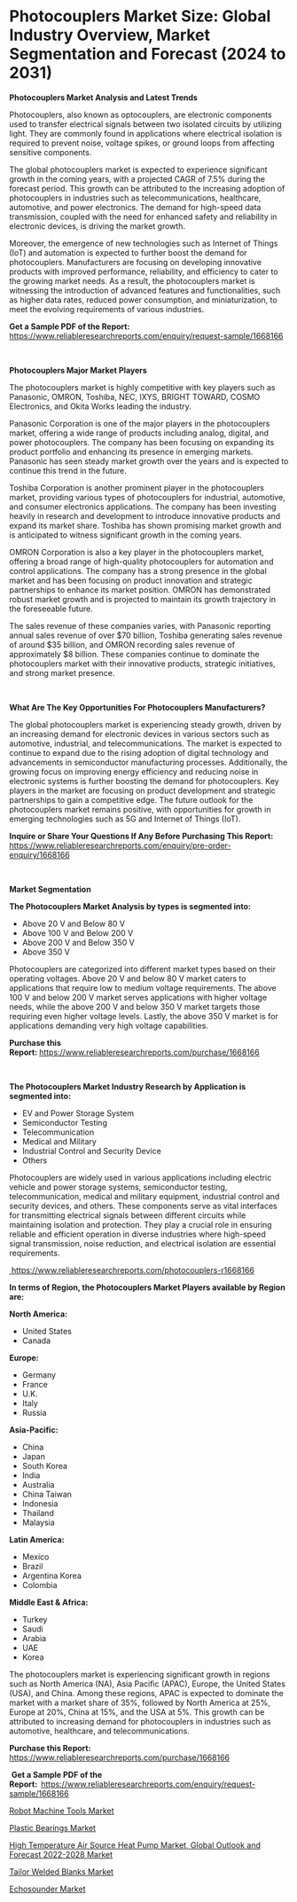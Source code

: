 <p><h1>Photocouplers Market Size: Global Industry Overview, Market Segmentation and Forecast (2024 to 2031)</h1></p><p><strong>Photocouplers Market Analysis and Latest Trends</strong></p>
<p><p>Photocouplers, also known as optocouplers, are electronic components used to transfer electrical signals between two isolated circuits by utilizing light. They are commonly found in applications where electrical isolation is required to prevent noise, voltage spikes, or ground loops from affecting sensitive components.</p><p>The global photocouplers market is expected to experience significant growth in the coming years, with a projected CAGR of 7.5% during the forecast period. This growth can be attributed to the increasing adoption of photocouplers in industries such as telecommunications, healthcare, automotive, and power electronics. The demand for high-speed data transmission, coupled with the need for enhanced safety and reliability in electronic devices, is driving the market growth.</p><p>Moreover, the emergence of new technologies such as Internet of Things (IoT) and automation is expected to further boost the demand for photocouplers. Manufacturers are focusing on developing innovative products with improved performance, reliability, and efficiency to cater to the growing market needs. As a result, the photocouplers market is witnessing the introduction of advanced features and functionalities, such as higher data rates, reduced power consumption, and miniaturization, to meet the evolving requirements of various industries.</p></p>
<p><strong>Get a Sample PDF of the Report:&nbsp;</strong> <a href="https://www.reliableresearchreports.com/enquiry/request-sample/1668166">https://www.reliableresearchreports.com/enquiry/request-sample/1668166</a></p>
<p>&nbsp;</p>
<p><strong>Photocouplers Major Market Players</strong></p>
<p><p>The photocouplers market is highly competitive with key players such as Panasonic, OMRON, Toshiba, NEC, IXYS, BRIGHT TOWARD, COSMO Electronics, and Okita Works leading the industry.</p><p>Panasonic Corporation is one of the major players in the photocouplers market, offering a wide range of products including analog, digital, and power photocouplers. The company has been focusing on expanding its product portfolio and enhancing its presence in emerging markets. Panasonic has seen steady market growth over the years and is expected to continue this trend in the future.</p><p>Toshiba Corporation is another prominent player in the photocouplers market, providing various types of photocouplers for industrial, automotive, and consumer electronics applications. The company has been investing heavily in research and development to introduce innovative products and expand its market share. Toshiba has shown promising market growth and is anticipated to witness significant growth in the coming years.</p><p>OMRON Corporation is also a key player in the photocouplers market, offering a broad range of high-quality photocouplers for automation and control applications. The company has a strong presence in the global market and has been focusing on product innovation and strategic partnerships to enhance its market position. OMRON has demonstrated robust market growth and is projected to maintain its growth trajectory in the foreseeable future.</p><p>The sales revenue of these companies varies, with Panasonic reporting annual sales revenue of over $70 billion, Toshiba generating sales revenue of around $35 billion, and OMRON recording sales revenue of approximately $8 billion. These companies continue to dominate the photocouplers market with their innovative products, strategic initiatives, and strong market presence.</p></p>
<p>&nbsp;</p>
<p><strong>What Are The Key Opportunities For Photocouplers Manufacturers?</strong></p>
<p><p>The global photocouplers market is experiencing steady growth, driven by an increasing demand for electronic devices in various sectors such as automotive, industrial, and telecommunications. The market is expected to continue to expand due to the rising adoption of digital technology and advancements in semiconductor manufacturing processes. Additionally, the growing focus on improving energy efficiency and reducing noise in electronic systems is further boosting the demand for photocouplers. Key players in the market are focusing on product development and strategic partnerships to gain a competitive edge. The future outlook for the photocouplers market remains positive, with opportunities for growth in emerging technologies such as 5G and Internet of Things (IoT).</p></p>
<p><strong>Inquire or Share Your Questions If Any Before Purchasing This Report:</strong> <a href="https://www.reliableresearchreports.com/enquiry/pre-order-enquiry/1668166">https://www.reliableresearchreports.com/enquiry/pre-order-enquiry/1668166</a></p>
<p>&nbsp;</p>
<p><strong>Market Segmentation</strong></p>
<p><strong>The Photocouplers Market Analysis by types is segmented into:</strong></p>
<p><ul><li>Above 20 V and Below 80 V</li><li>Above 100 V and Below 200 V</li><li>Above 200 V and Below 350 V</li><li>Above 350 V</li></ul></p>
<p><p>Photocouplers are categorized into different market types based on their operating voltages. Above 20 V and below 80 V market caters to applications that require low to medium voltage requirements. The above 100 V and below 200 V market serves applications with higher voltage needs, while the above 200 V and below 350 V market targets those requiring even higher voltage levels. Lastly, the above 350 V market is for applications demanding very high voltage capabilities.</p></p>
<p><strong>Purchase this Report:&nbsp;</strong><a href="https://www.reliableresearchreports.com/purchase/1668166">https://www.reliableresearchreports.com/purchase/1668166</a></p>
<p>&nbsp;</p>
<p><strong>The Photocouplers Market Industry Research by Application is segmented into:</strong></p>
<p><ul><li>EV and Power Storage System</li><li>Semiconductor Testing</li><li>Telecommunication</li><li>Medical and Military</li><li>Industrial Control and Security Device</li><li>Others</li></ul></p>
<p><p>Photocouplers are widely used in various applications including electric vehicle and power storage systems, semiconductor testing, telecommunication, medical and military equipment, industrial control and security devices, and others. These components serve as vital interfaces for transmitting electrical signals between different circuits while maintaining isolation and protection. They play a crucial role in ensuring reliable and efficient operation in diverse industries where high-speed signal transmission, noise reduction, and electrical isolation are essential requirements.</p></p>
<p><a href="https://www.reliableresearchreports.com/photocouplers-r1668166">&nbsp;https://www.reliableresearchreports.com/photocouplers-r1668166</a></p>
<p><strong>In terms of Region, the Photocouplers Market Players available by Region are:</strong></p>
<p>
    <p> <strong> North America: </strong>
        <ul>
            <li>United States</li>
            <li>Canada</li>
        </ul>
        </p> 
    <p> <strong> Europe: </strong>
        <ul>
            <li>Germany</li>
            <li>France</li>
            <li>U.K.</li>
            <li>Italy</li>
            <li>Russia</li>
        </ul>
        </p> 
    <p> <strong> Asia-Pacific: </strong>
        <ul>
            <li>China</li>
            <li>Japan</li>
            <li>South Korea</li>
            <li>India</li>
            <li>Australia</li>
            <li>China Taiwan</li>
            <li>Indonesia</li>
            <li>Thailand</li>
            <li>Malaysia</li>
        </ul>
        </p> 
    <p> <strong> Latin America: </strong>
        <ul>
            <li>Mexico</li>
            <li>Brazil</li>
            <li>Argentina Korea</li>
            <li>Colombia</li>
        </ul>
        </p> 
    <p> <strong> Middle East & Africa: </strong>
        <ul>
            <li>Turkey</li>
            <li>Saudi</li>
            <li>Arabia</li>
            <li>UAE</li>
            <li>Korea</li>
        </ul>
    </p>
    </p>
<p><p>The photocouplers market is experiencing significant growth in regions such as North America (NA), Asia Pacific (APAC), Europe, the United States (USA), and China. Among these regions, APAC is expected to dominate the market with a market share of 35%, followed by North America at 25%, Europe at 20%, China at 15%, and the USA at 5%. This growth can be attributed to increasing demand for photocouplers in industries such as automotive, healthcare, and telecommunications.</p></p>
<p><strong>Purchase this Report: </strong><a href="https://www.reliableresearchreports.com/purchase/1668166">https://www.reliableresearchreports.com/purchase/1668166</a></p>
<p>&nbsp;<strong>Get a Sample PDF of the Report:&nbsp;&nbsp;</strong><a href="https://www.reliableresearchreports.com/enquiry/request-sample/1668166">https://www.reliableresearchreports.com/enquiry/request-sample/1668166</a></p>
<p><strong></strong></p>
<p><p><a href="https://www.linkedin.com/pulse/robot-machine-tools-market-share-size-trends-industry-analysis-sscge?trackingId=OHeKe7QNQkaAXXAuQ7%2Fouw%3D%3D">Robot Machine Tools Market</a></p><p><a href="https://www.linkedin.com/pulse/plastic-bearings-market-share-analysis-growth-trends-forecasts-opwlf?trackingId=Fb81TqDSQ%2ByUBAfB9bwDAw%3D%3D">Plastic Bearings Market</a></p><p><a href="https://www.linkedin.com/pulse/navigating-global-high-temperature-air-source-heat-pump-huj8e?trackingId=YWxYJ1%2FBR9qMKFo3YChhlA%3D%3D">High Temperature Air Source Heat Pump Market, Global Outlook and Forecast 2022-2028 Market</a></p><p><a href="https://github.com/Krish2023na/Market-Research-Report-List-6/blob/main/tailor-welded-blanks-market.md">Tailor Welded Blanks Market</a></p><p><a href="https://github.com/RickHolmes3/Market-Research-Report-List-6/blob/main/echosounder-market.md">Echosounder Market</a></p></p>